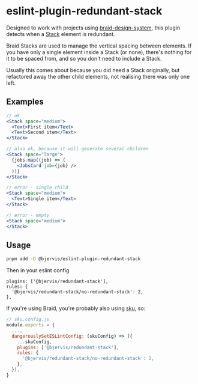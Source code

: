 # eslint-plugin-redundant-stack

Designed to work with projects using [braid-design-system](https://github.com/seek-oss/braid-design-system), this plugin detects when a [Stack](https://seek-oss.github.io/braid-design-system/components/Stack) element is redundant.

Braid Stacks are used to manage the vertical spacing between elements. If you have only a single element inside a Stack (or none), there's nothing for it to be spaced from, and so you don't need to include a Stack.

Usually this comes about because you did need a Stack originally, but refactored away the other child elements, not realising there was only one left.

## Examples
```jsx
// ok
<Stack space="medium">
  <Text>First item</Text>
  <Text>Second item</Text>
</Stack>
```

```jsx
// also ok, because it will generate several children
<Stack space="large">
  {jobs.map((job) => (
    <JobsCard job={job} />
  ))}
</Stack>
```

```jsx
// error - single child
<Stack space="medium">
  <Text>Single item</Text>
</Stack>
```

```jsx
// error - empty
<Stack space="medium">
</Stack>
```

## Usage

```bash
pnpm add -D @bjervis/eslint-plugin-redundant-stack
```

Then in your eslint config

```
plugins: ['@bjervis/redundant-stack'],
rules: {
  '@bjervis/redundant-stack/no-redundant-stack': 2,
},
```

If you're using Braid, you're probably also using [sku](https://github.com/seek-oss/sku), so:

```js
// sku.config.js
module.exports = {
  ...,
  dangerouslySetESLintConfig: (skuConfig) => ({
    ...skuConfig,
    plugins: ['@bjervis/redundant-stack'],
    rules: {
      '@bjervis/redundant-stack/no-redundant-stack': 2,
    },
  }),
}
```
